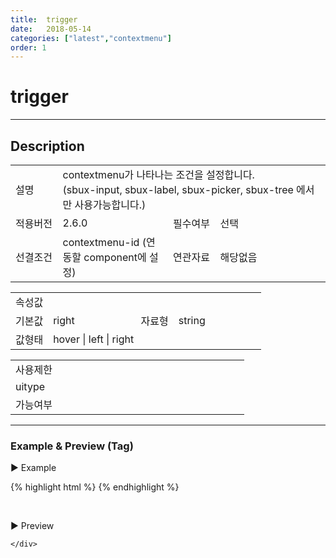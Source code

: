 ```yaml
---
title:  trigger
date:   2018-05-14
categories: ["latest","contextmenu"]
order: 1
---
```


trigger
===

---

## Description

<table style="width:100%">
    <colgroup>
        <col width="15%"/>
        <col width="35%"/>
        <col width="15%"/>
        <col width="35%"/>
    </colgroup>
    <tr>
        <td class="tdTitle">설명</td>
        <td colspan="3">
            contextmenu가 나타나는 조건을 설정합니다.<br>
            (sbux-input, sbux-label, sbux-picker, sbux-tree 에서만 사용가능합니다.)
        </td>
    </tr>
    <tr>
        <td class="tdTitle">적용버전</td>
        <td>2.6.0</td>
        <td class="tdTitle">필수여부</td>
        <td>선택</td>
    </tr>
    <tr>
        <td class="tdTitle">선결조건</td>
        <td>contextmenu-id (연동할 component에 설정)</td>
        <td class="tdTitle">연관자료</td>
        <td>해당없음</td>
    </tr>
</table>
<table style="width:100%">
    <colgroup>
        <col width="15%"/>
        <col width="35%"/>
        <col width="15%"/>
        <col width="35%"/>
    </colgroup>
    <tr>
        <td class="tdTitle tdBg" colspan="4">속성값</td>
    </tr>
    <tr>
        <td class="tdTitle">기본값</td>
        <td>right</td>
        <td class="tdTitle">자료형</td>
        <td>string</td>
    </tr>
    <tr>
        <td class="tdTitle">값형태</td>
        <td colspan="3">hover | left | right</td>
    </tr>
</table>
<table style="width:100%">
    <colgroup>
        <col width="20%"/>
        <col width="20%"/>
        <col width="20%"/>
        <col width="20%"/>
        <col width="20%"/>
    </colgroup>
    <tr>
        <td class="tdTitle tdBg" colspan="5">사용제한</td>
    </tr>
    <tr>
        <td>uitype</td>
        <td></td>
        <td></td>
        <td></td>
        <td></td>
    </tr>
    <tr>
        <td>가능여부</td>
        <td></td>
        <td></td>
        <td></td>
        <td></td>
    </tr>
</table>

---
### Example & Preview (Tag)

<script>
    var treeJsonData=[
        { "id":"1",     "pid":"-1",  "order" : "1", "text" : "1" },
        { "id":"1_1",   "pid":"1",   "order" : "1", "text" : "1_1" },
        { "id":"1_2",   "pid":"1",   "order" : "2", "text" : "1_2" },
        { "id":"1_1_1", "pid":"1_1", "order" : "1", "text" : "1_1_1" },
        { "id":"1_2_1", "pid":"1_2", "order" : "2", "text" : "1_2_1" }
    ];
</script>

<sbux-tabs id="exTab1" name="exTab1" uitype="normal" title-target-id-array="exTab1_1" title-text-array="contextmenu" is-scrollable="false">
</sbux-tabs>
<div class="tab-content">
    <div id="exTab1_1">

▶ Example

{% highlight html %}
<sbux-tree id="sbIdx1_1" name="sbIdx1_1" uitype="normal" contextmenu-id="sbcontenxt1">
    <tree-item text="1">
        <tree-item text="1_1">
            <tree-item text="1_1_1"></tree-item>
        </tree-item>
        <tree-item text="1_2">
            <tree-item text="1_2_1"></tree-item>
        </tree-item>
    </tree-item>
</sbux-tree>
<sbux-contextmenu id="sbcontenxt1" name="sbcontenxt1" trigger="hover">
    <menu-item id="context1_menu1" text="menu1">
        <menu-item id="context1_menu1_1" text="menu1_1"></menu-item>
        <menu-item id="context1_menu1_2" text="menu1_2"></menu-item>
    </menu-item>
    <menu-item id="context1_menu2" text="menu2"></menu-item>
    <menu-item id="context1_menu3" text="menu3"></menu-item>
</sbux-contextmenu>
{% endhighlight %}

<br>

▶ Preview 

<sbux-tree id="sbIdx1_1" name="sbIdx1_1" uitype="normal" contextmenu-id="sbcontenxt1">
    <tree-item text="1">
        <tree-item text="1_1">
            <tree-item text="1_1_1"></tree-item>
        </tree-item>
        <tree-item text="1_2">
            <tree-item text="1_2_1"></tree-item>
        </tree-item>
    </tree-item>
</sbux-tree>
<sbux-contextmenu id="sbcontenxt1" name="sbcontenxt1" trigger="hover">
    <menu-item id="context1_menu1" text="menu1">
        <menu-item id="context1_menu1_1" text="menu1_1"></menu-item>
        <menu-item id="context1_menu1_2" text="menu1_2"></menu-item>
    </menu-item>
    <menu-item id="context1_menu2" text="menu2"></menu-item>
    <menu-item id="context1_menu3" text="menu3"></menu-item>
</sbux-contextmenu>

    </div>
</div>